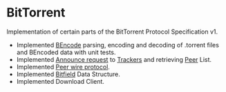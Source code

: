 # BitTorrent

Implementation of certain parts of the BitTorrent Protocol Specification v1.

* Implemented [BEncode](https://en.wikipedia.org/wiki/Bencode) parsing, encoding and decoding of .torrent files and BEncoded data with unit tests.
* Implemented [Announce request](https://wiki.vuze.com/w/Announce) to [Trackers](https://en.wikipedia.org/wiki/BitTorrent_tracker) and retrieving [Peer](https://en.wikipedia.org/wiki/Glossary_of_BitTorrent_terms#Peer) List.
* Implemented [Peer wire protocol](https://wiki.theory.org/BitTorrentSpecification#Peer_wire_protocol_.28TCP.29).
* Implemented [Bitfield](https://en.wikipedia.org/wiki/Bit_field) Data Structure.
* Implemented Download Client.
